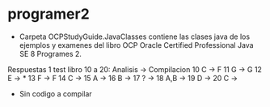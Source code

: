 # programer2
- Carpeta OCPStudyGuide.JavaClasses contiene las clases java de los ejemplos y examenes del libro
    OCP Oracle Certified Professional Java SE 8 Programes 2.
    
Respuestas 1 test libro 10 a 20:
Analisis -> Compilacion
10 C    ->  F
11 G    ->  G
12 E    -> *
13 F    -> F
14 C    ->
15 A    ->
16 B    ->
17 ?    ->
18 A,B  ->
19 D    ->
20 C    ->

* Sin codigo a compilar
